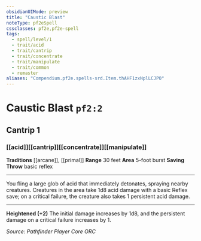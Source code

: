 ```yaml
---
obsidianUIMode: preview
title: "Caustic Blast"
noteType: pf2eSpell
cssclasses: pf2e,pf2e-spell
tags:
  - spell/level/1
  - trait/acid
  - trait/cantrip
  - trait/concentrate
  - trait/manipulate
  - trait/common
  - remaster
aliases: "Compendium.pf2e.spells-srd.Item.thAHF1zxNplLCJPO" 
---
```

# Caustic Blast  `pf2:2`  
## Cantrip 1
### [[acid]][[cantrip]][[concentrate]][[manipulate]]
**Traditions** [[arcane]], [[primal]]
**Range** 30 feet
**Area** 5-foot burst
**Saving Throw** basic reflex
* * * 
You fling a large glob of acid that immediately detonates, spraying nearby creatures. Creatures in the area take 1d8 acid damage with a basic Reflex save; on a critical failure, the creature also takes 1 persistent acid damage.

* * *

**Heightened (+2)** The initial damage increases by 1d8, and the persistent damage on a critical failure increases by 1.

*Source: Pathfinder Player Core*
*ORC*